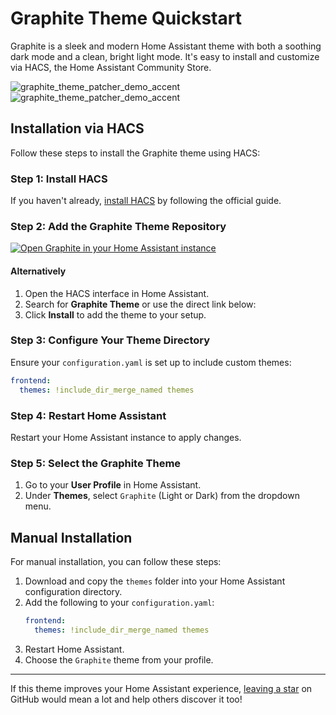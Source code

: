 # Graphite Theme Quickstart

Graphite is a sleek and modern Home Assistant theme with both a soothing dark mode and a clean, bright light mode. It's easy to install and customize via HACS, the Home Assistant Community Store.

![graphite_theme_patcher_demo_accent](/assets/screenshot/dark.png)
![graphite_theme_patcher_demo_accent](/assets/screenshot/light.png)

## Installation via HACS

Follow these steps to install the Graphite theme using HACS:

### Step 1: Install HACS

If you haven't already, [install HACS](https://hacs.xyz/docs/use/) by following the official guide.

### Step 2: Add the Graphite Theme Repository

[![Open Graphite in your Home Assistant instance](https://my.home-assistant.io/badges/hacs_repository.svg)](https://my.home-assistant.io/redirect/hacs_repository/?owner=TilmanGriesel&repository=graphite)

#### Alternatively
1. Open the HACS interface in Home Assistant.
2. Search for **Graphite Theme** or use the direct link below:
3. Click **Install** to add the theme to your setup.

### Step 3: Configure Your Theme Directory

Ensure your `configuration.yaml` is set up to include custom themes:

```yaml
frontend:
  themes: !include_dir_merge_named themes
```

### Step 4: Restart Home Assistant

Restart your Home Assistant instance to apply changes.

### Step 5: Select the Graphite Theme

1. Go to your **User Profile** in Home Assistant.
2. Under **Themes**, select `Graphite` (Light or Dark) from the dropdown menu.


## Manual Installation

For manual installation, you can follow these steps:

1. Download and copy the `themes` folder into your Home Assistant configuration directory.
2. Add the following to your `configuration.yaml`:
   ```yaml
   frontend:
     themes: !include_dir_merge_named themes
   ```
3. Restart Home Assistant.
4. Choose the `Graphite` theme from your profile.

---

If this theme improves your Home Assistant experience, [leaving a star](https://github.com/TilmanGriesel/graphite) on GitHub would mean a lot and help others discover it too!
